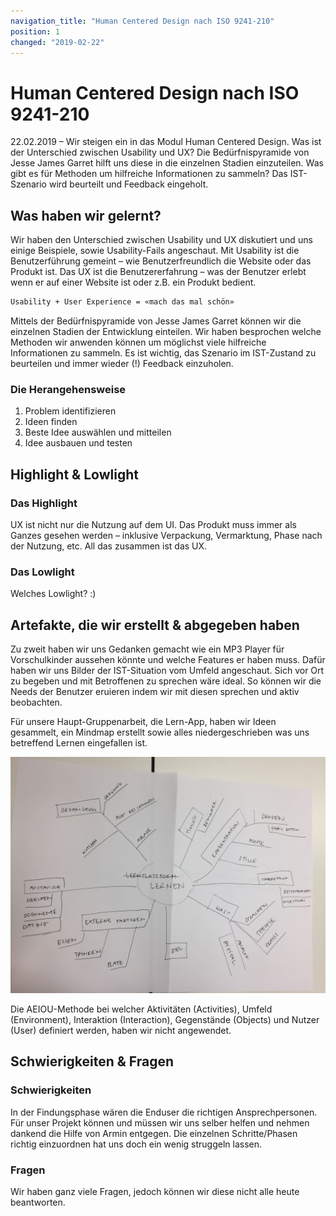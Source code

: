 ```yaml
---
navigation_title: "Human Centered Design nach ISO 9241-210"
position: 1
changed: "2019-02-22"
---
```


# Human Centered Design nach ISO 9241-210

22.02.2019 – Wir steigen ein in das Modul Human Centered Design. Was ist der Unterschied zwischen Usability und UX? Die Bedürfnispyramide von Jesse James Garret hilft uns diese in die einzelnen Stadien einzuteilen. Was gibt es für Methoden um hilfreiche Informationen zu sammeln? Das IST-Szenario wird beurteilt und Feedback eingeholt.

## Was haben wir gelernt?
Wir haben den Unterschied zwischen Usability und UX diskutiert und uns einige Beispiele, sowie Usability-Fails angeschaut. Mit Usability ist die Benutzerführung gemeint – wie Benutzerfreundlich die Website oder das Produkt ist. Das UX ist die Benutzererfahrung – was der Benutzer erlebt wenn er auf einer Website ist oder z.B. ein Produkt bedient.


```html
Usability + User Experience = «mach das mal schön»
```
    
Mittels der Bedürfnispyramide von Jesse James Garret können wir die einzelnen Stadien der Entwicklung einteilen. Wir haben besprochen welche Methoden wir anwenden können um möglichst viele hilfreiche Informationen zu sammeln. Es ist wichtig, das Szenario im IST-Zustand zu beurteilen und immer wieder (!) Feedback einzuholen. 

### Die Herangehensweise
1. Problem identifizieren
2. Ideen finden
3. Beste Idee auswählen und mitteilen
4. Idee ausbauen und testen


## Highlight & Lowlight
### Das Highlight
UX ist nicht nur die Nutzung auf dem UI. Das Produkt muss immer als Ganzes gesehen werden – inklusive Verpackung, Vermarktung, Phase nach der Nutzung, etc. All das zusammen ist das UX.

### Das Lowlight
Welches Lowlight? :)

## Artefakte, die wir erstellt & abgegeben haben
Zu zweit haben wir uns Gedanken gemacht wie ein MP3 Player für Vorschulkinder aussehen könnte und welche Features er haben muss. Dafür haben wir uns Bilder der IST-Situation vom Umfeld angeschaut. Sich vor Ort zu begeben und mit Betroffenen zu sprechen wäre ideal. So können wir die Needs der Benutzer eruieren indem wir mit diesen sprechen und aktiv beobachten.

Für unsere Haupt-Gruppenarbeit, die Lern-App, haben wir Ideen gesammelt, ein Mindmap erstellt sowie alles niedergeschrieben was uns betreffend Lernen eingefallen ist.

![Mindmap Tag 1](_media/mindmap_tag1.jpg)

Die AEIOU-Methode bei welcher Aktivitäten (Activities), Umfeld (Environment), Interaktion (Interaction), Gegenstände (Objects) und Nutzer (User) definiert werden, haben wir nicht angewendet.


## Schwierigkeiten & Fragen
### Schwierigkeiten
In der Findungsphase wären die Enduser die richtigen Ansprechpersonen. Für unser Projekt können und müssen wir uns selber helfen und nehmen dankend die Hilfe von Armin entgegen. Die einzelnen Schritte/Phasen richtig einzuordnen hat uns doch ein wenig struggeln lassen.

### Fragen
Wir haben ganz viele Fragen, jedoch können wir diese nicht alle heute beantworten.




